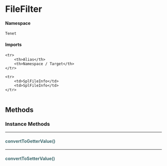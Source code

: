 # FileFilter



#### Namespace

`Tenet`

#### Imports

<table>

	<tr>
		<th>Alias</th>
		<th>Namespace / Target</th>
	</tr>
	
	<tr>
		<td>SplFileInfo</td>
		<td>SplFileInfo</td>
	</tr>
	
</table>


## Methods

### Instance Methods
<hr />

#### <span style="color:#3e6a6e;">convertToGetterValue()</span>


<hr />

#### <span style="color:#3e6a6e;">convertToSetterValue()</span>




